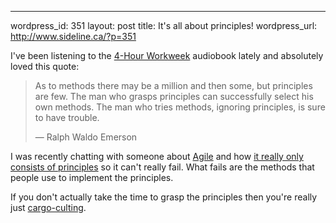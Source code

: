 --- 
wordpress_id: 351
layout: post
title: It's all about principles!
wordpress_url: http://www.sideline.ca/?p=351

I've been listening to the <a href="http://www.amazon.com/4-Hour-Workweek-Escape-Live-Anywhere/dp/0307353133">4-Hour Workweek</a> audiobook lately and absolutely loved this quote:

<blockquote>As to methods there may be a million and then some, but principles are few.  The man who grasps principles can successfully select his own methods.  The man who tries methods, ignoring principles, is sure to have trouble. 

— Ralph Waldo Emerson</blockquote>

I was recently chatting with someone about <a href="http://agilemanifesto.org/">Agile</a> and how <a href="http://agilemanifesto.org/principles.html">it really only consists of principles</a> so it can't really fail.  What fails are the methods that people use to implement the principles.  

If you don't actually take the time to grasp the principles then you're really just <a href="http://en.wikipedia.org/wiki/Cargo_cult#Other_use_of_the_term">cargo-culting</a>.

